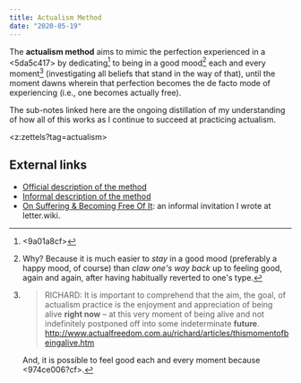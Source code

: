 ```yaml
---
title: Actualism Method
date: "2020-05-19"
---
```


The **actualism method** aims to mimic the perfection experienced in a <5da5c417> by dedicating[^dedicate] to being in a good mood[^whymood] each and every moment[^choice] (investigating all beliefs that stand in the way of that), until the moment dawns wherein that perfection becomes the de facto mode of experiencing (i.e., one becomes actually free).

The sub-notes linked here are the ongoing distillation of my understanding of how all of this works as I continue to succeed at practicing actualism.

[^dedicate]: <9a01a8cf>

[^whymood]: Why? Because it is much easier to *stay* in a good mood (preferably a happy mood, of course) than *claw one's way back* up to feeling good, again and again, after having habitually reverted to one's type.

[^choice]: 
    > RICHARD: It is important to comprehend that the aim, the goal, of actualism practice is the enjoyment and appreciation of being alive **right now** – at this very moment of being alive and not indefinitely postponed off into some indeterminate **future**. <http://www.actualfreedom.com.au/richard/articles/thismomentofbeingalive.htm>
    
    And, it is possible to feel good each and every moment because <974ce006?cf>.

<z:zettels?tag=actualism>


## External links

* [Official description of the method](http://www.actualfreedom.com.au/richard/articles/thismomentofbeingalive.htm)
* [Informal description of the method](https://www.actualists.org/the-actualism-method)
* [On Suffering & Becoming Free Of It](https://letter.wiki/conversation/242): an informal invitation I wrote at letter.wiki.

